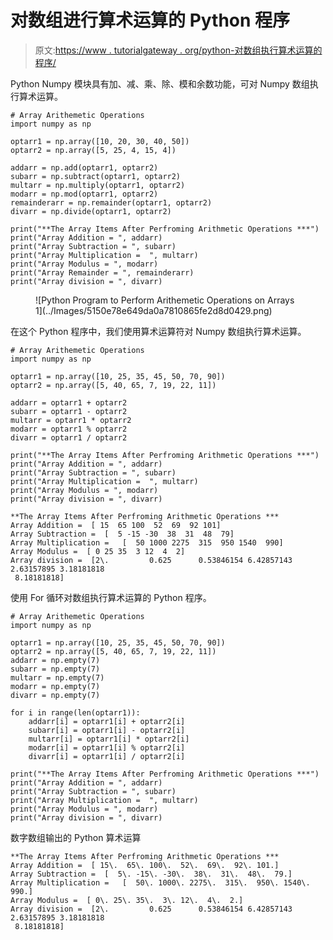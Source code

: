 # 对数组进行算术运算的 Python 程序

> 原文:[https://www . tutorialgateway . org/python-对数组执行算术运算的程序/](https://www.tutorialgateway.org/python-program-to-perform-arithmetic-operations-on-array/)

Python Numpy 模块具有加、减、乘、除、模和余数功能，可对 Numpy 数组执行算术运算。

```
# Array Arithemetic Operations
import numpy as np

optarr1 = np.array([10, 20, 30, 40, 50])
optarr2 = np.array([5, 25, 4, 15, 4])

addarr = np.add(optarr1, optarr2)
subarr = np.subtract(optarr1, optarr2)
multarr = np.multiply(optarr1, optarr2)
modarr = np.mod(optarr1, optarr2)
remainderarr = np.remainder(optarr1, optarr2)
divarr = np.divide(optarr1, optarr2)

print("**The Array Items After Perfroming Arithmetic Operations ***")
print("Array Addition = ", addarr)
print("Array Subtraction = ", subarr)
print("Array Multiplication =  ", multarr)
print("Array Modulus = ", modarr)
print("Array Remainder = ", remainderarr)
print("Array division = ", divarr)
```

<figure class="wp-block-image size-large">![Python Program to Perform Arithemetic Operations on Arrays 1](../Images/5150e78e649da0a7810865fe2d8d0429.png)</figure>

在这个 Python 程序中，我们使用算术运算符对 Numpy 数组执行算术运算。

```
# Array Arithemetic Operations
import numpy as np

optarr1 = np.array([10, 25, 35, 45, 50, 70, 90])
optarr2 = np.array([5, 40, 65, 7, 19, 22, 11])

addarr = optarr1 + optarr2
subarr = optarr1 - optarr2
multarr = optarr1 * optarr2
modarr = optarr1 % optarr2
divarr = optarr1 / optarr2

print("**The Array Items After Perfroming Arithmetic Operations ***")
print("Array Addition = ", addarr)
print("Array Subtraction = ", subarr)
print("Array Multiplication =  ", multarr)
print("Array Modulus = ", modarr)
print("Array division = ", divarr)
```

```
**The Array Items After Perfroming Arithmetic Operations ***
Array Addition =  [ 15  65 100  52  69  92 101]
Array Subtraction =  [  5 -15 -30  38  31  48  79]
Array Multiplication =   [  50 1000 2275  315  950 1540  990]
Array Modulus =  [ 0 25 35  3 12  4  2]
Array division =  [2\.         0.625      0.53846154 6.42857143 2.63157895 3.18181818
 8.18181818]
```

使用 For 循环对数组执行算术运算的 Python 程序。

```
# Array Arithemetic Operations
import numpy as np

optarr1 = np.array([10, 25, 35, 45, 50, 70, 90])
optarr2 = np.array([5, 40, 65, 7, 19, 22, 11])
addarr = np.empty(7)
subarr = np.empty(7)
multarr = np.empty(7)
modarr = np.empty(7)
divarr = np.empty(7)

for i in range(len(optarr1)):
    addarr[i] = optarr1[i] + optarr2[i]
    subarr[i] = optarr1[i] - optarr2[i]
    multarr[i] = optarr1[i] * optarr2[i]
    modarr[i] = optarr1[i] % optarr2[i]
    divarr[i] = optarr1[i] / optarr2[i]

print("**The Array Items After Perfroming Arithmetic Operations ***")
print("Array Addition = ", addarr)
print("Array Subtraction = ", subarr)
print("Array Multiplication =  ", multarr)
print("Array Modulus = ", modarr)
print("Array division = ", divarr)
```

数字数组输出的 Python 算术运算

```
**The Array Items After Perfroming Arithmetic Operations ***
Array Addition =  [ 15\.  65\. 100\.  52\.  69\.  92\. 101.]
Array Subtraction =  [  5\. -15\. -30\.  38\.  31\.  48\.  79.]
Array Multiplication =   [  50\. 1000\. 2275\.  315\.  950\. 1540\.  990.]
Array Modulus =  [ 0\. 25\. 35\.  3\. 12\.  4\.  2.]
Array division =  [2\.         0.625      0.53846154 6.42857143 2.63157895 3.18181818
 8.18181818]
```